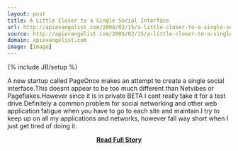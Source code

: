 ```yaml
---
layout: post
title: A Little Closer to a Single Social Interface
url: http://apievangelist.com/2008/02/15/a-little-closer-to-a-single-social-interface/
source: http://apievangelist.com/2008/02/15/a-little-closer-to-a-single-social-interface/
domain: apievangelist.com
image: [Image]
---
```

{% include JB/setup %}<p>A new startup called PageOnce makes an attempt to create a single social interface.This doesnt appear to be too much different than Netvibes or Pageflakes.However since it is in private BETA I cant really take it for a test drive.Definitely a common problem for social networking and other web application fatigue when you have to go to each site and maintain.I try to keep up on all my applications and networks, however fall way short when I just get tired of doing it.</p>
<center><p><a href="http://apievangelist.com/2008/02/15/a-little-closer-to-a-single-social-interface/" style='padding:25px; font-sze:18px; font-weight: bold;'>Read Full Story</a></p></center>
